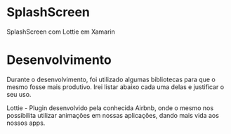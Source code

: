 # SplashScreen
SplashScreen com Lottie em  Xamarin

# Desenvolvimento

Durante o desenvolvimento, foi utilizado algumas bibliotecas para que o mesmo fosse mais produtivo. 
Irei listar abaixo cada uma delas e justificar o seu uso.

Lottie - Plugin desenvolvido pela conhecida Airbnb, onde o mesmo nos possibilita 
utilizar animações em nossas aplicações, dando mais vida aos nossos apps.

